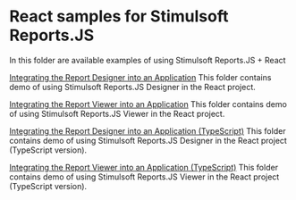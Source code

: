 # React samples for Stimulsoft Reports.JS

In this folder are available examples of using Stimulsoft Reports.JS + React

[Integrating the Report Designer into an Application](https://github.com/stimulsoft/Samples-JS/tree/master/React/Integrating%20the%20Report%20Designer%20into%20an%20Application)
This folder contains demo of using Stimulsoft Reports.JS Designer in the React project.

[Integrating the Report Viewer into an Application](https://github.com/stimulsoft/Samples-JS/tree/master/React/Integrating%20the%20Report%20Viewer%20into%20an%20Application)
This folder contains demo of using Stimulsoft Reports.JS Viewer in the React project.

[Integrating the Report Designer into an Application (TypeScript)](https://github.com/stimulsoft/Samples-JS/tree/master/React/Integrating%20the%20Report%20Designer%20into%20an%20Application%20%28TypeScript%29)
This folder contains demo of using Stimulsoft Reports.JS Designer in the React project (TypeScript version).

[Integrating the Report Viewer into an Application (TypeScript)](https://github.com/stimulsoft/Samples-JS/tree/master/React/Integrating%20the%20Report%20Viewer%20into%20an%20Application20%28TypeScript%29)
This folder contains demo of using Stimulsoft Reports.JS Viewer in the React project (TypeScript version).

